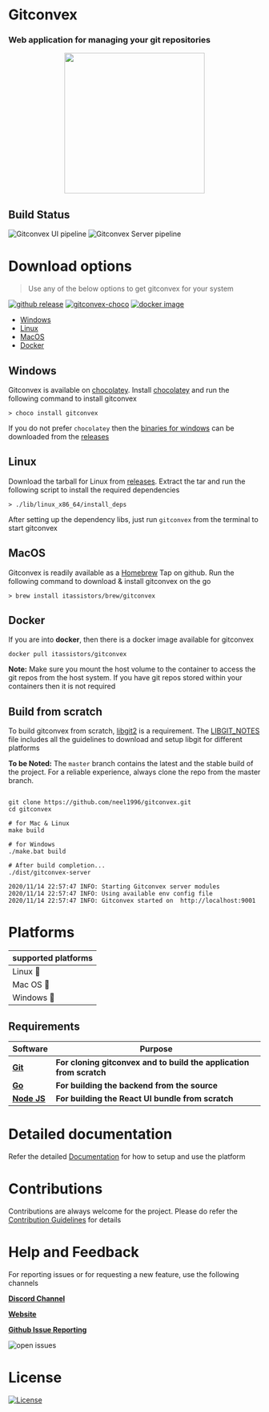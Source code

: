 # Gitconvex

### Web application for managing your git repositories

<p align="center">
    <img src="https://user-images.githubusercontent.com/47709856/87170859-8bfff080-c2ef-11ea-9140-b9e5db1c17d8.png" width="280">
</p>

## Build Status

![Gitconvex UI pipeline](https://img.shields.io/github/workflow/status/neel1996/gitconvex-ui/Gitconvex%20UI%20pipeline/master?label=gitconvex%20ui%20build&logo=github&style=for-the-badge)
![Gitconvex Server pipeline](https://img.shields.io/github/workflow/status/neel1996/gitconvex-server/Gitconvex%20Server%20Pipeline/main?label=gitconvex%20server%20build&logo=github&style=for-the-badge)

# Download options

> Use any of the below options to get gitconvex for your system

[![github release](https://img.shields.io/static/v1?label=gitconvex&message=v2.1.0&color=green&style=for-the-badge&logo=github)](https://github.com/neel1996/gitconvex-package/releases)
[![gitconvex-choco](https://img.shields.io/chocolatey/v/gitconvex?logo=C&style=for-the-badge)](https://chocolatey.org/packages/gitconvex)
[![docker image](https://img.shields.io/static/v1?label=gitconvex&message=v2.1.0&color=blue&style=for-the-badge&logo=docker)](https://hub.docker.com/repository/docker/itassistors/gitconvex)

- [Windows](#windows)
- [Linux](#linux)
- [MacOS](#macos)
- [Docker](#docker)

## Windows

Gitconvex is available on [chocolatey](https://chocolatey.org/). Install [chocolatey](https://chocolatey.org/install) and run the following command to install gitconvex

```shell
> choco install gitconvex
```

If you do not prefer `chocolatey` then the [binaries for windows](https://github.com/neel1996/gitconvex/releases/download/2.1.0/gitconvex-2.1.0.zip) can be downloaded from the [releases](https://github.com/neel1996/gitconvex/releases/tag/2.1.0)

## Linux

Download the tarball for Linux from [releases](https://github.com/neel1996/gitconvex/releases/tag/2.1.0). Extract the tar and run the following script to install the required dependencies

``` shell
> ./lib/linux_x86_64/install_deps
```

After setting up the dependency libs, just run `gitconvex` from the terminal to start gitconvex

## MacOS

Gitconvex is readily available as a [Homebrew](https://brew.sh/) Tap on github. Run the following command to download & install gitconvex on the go

``` shell
> brew install itassistors/brew/gitconvex
```

## Docker 

If you are into **docker**, then there is a docker image available for gitconvex

``` shell
docker pull itassistors/gitconvex
```

**Note:** Make sure you mount the host volume to the container to access the git repos from the host system. If you have git repos stored within your containers then it is not required

## Build from scratch

To build gitconvex from scratch, [libgit2](https://github.com/libgit2/libgit2) is a requirement. The [LIBGIT_NOTES](LIBGIT_NOTES.md) file includes all the guidelines to download and setup libgit for different platforms

**To be Noted:** The `master` branch contains the latest and the stable build of the project. For a reliable experience, always clone the repo from the master branch.

``` shell

git clone https://github.com/neel1996/gitconvex.git
cd gitconvex

# for Mac & Linux
make build

# for Windows
./make.bat build

# After build completion...
./dist/gitconvex-server

2020/11/14 22:57:47 INFO: Starting Gitconvex server modules
2020/11/14 22:57:47 INFO: Using available env config file
2020/11/14 22:57:47 INFO: Gitconvex started on  http://localhost:9001

```

# Platforms

|supported platforms|
|---|
|Linux :penguin:  |
|Mac OS  :apple: |
|Windows :black_square_button: |

## Requirements

| Software | Purpose |
| --- | --- |
| <b>[Git](https://git-scm.com/)</b> | <b>For cloning gitconvex and to build the application from scratch</b> |
| <b>[Go](https://golang.org/)</b> | <b>For building the backend from the source</b> |
| <b>[Node JS](https://nodejs.org/en/)</b> | <b>For building the React UI bundle from scratch</b> |
    
# Detailed documentation

Refer the detailed [Documentation](DOCUMENTATION.md) for how to setup and use the platform

# Contributions 
Contributions are always welcome for the project. Please do refer the [Contribution Guidelines](CONTRIBUTING.md) for details

# Help and Feedback

For reporting issues or for requesting a new feature, use the following channels

[**Discord Channel**](https://discord.gg/PSd2Cq9)

[**Website**](https://gitconvex.com/)

[**Github Issue Reporting**](https://github.com/neel1996/gitconvex/issues)

![open issues](https://img.shields.io/github/issues/neel1996/gitconvex?color=orange&style=for-the-badge)

# License

[![License](https://img.shields.io/static/v1?label=LICENSE&message=Apache-2.0&color=yellow&style=for-the-badge)](LICENSE)
